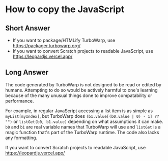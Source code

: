 # How to copy the JavaScript

## Short Answer

 * If you want to package/HTMLify TurboWarp, use https://packager.turbowarp.org/
 * If you want to convert Scratch projects to readable JavaScript, use https://leopardjs.vercel.app/

## Long Answer

The code generated by TurboWarp is not designed to be read or edited by humans. Attempting to do so would be actively harmful to one's learning because of the many unusual things done to improve compatability or performance.

For example, in regular JavaScript accessing a list item is as simple as `myList[myIndex]`, but TurboWarp does `(b1.value[(b0.value | 0) - 1] ?? "")` or `listGet(b0, b1.value)` depending on what assumptions it can make. `b0` and `b1` are real variable names that TurboWarp will use and `listGet` is a magic function that's part of the TurboWarp runtime. The code also lacks any formatting.

If you want to convert Scratch projects to readable JavaScript, use https://leopardjs.vercel.app/
